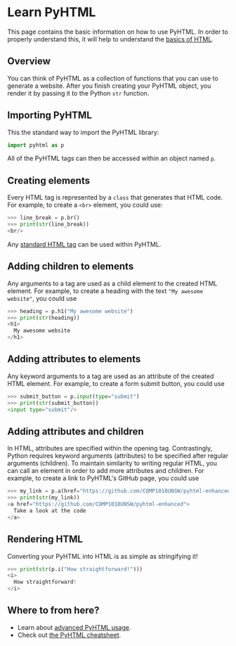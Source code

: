 # Learn PyHTML

This page contains the basic information on how to use PyHTML. In order to
properly understand this, it will help to understand the
[basics of HTML](https://developer.mozilla.org/en-US/docs/Learn/Getting_started_with_the_web/HTML_basics).

## Overview

You can think of PyHTML as a collection of functions that you can use to
generate a website. After you finish creating your PyHTML object, you render it
by passing it to the Python `str` function.

## Importing PyHTML

This the standard way to import the PyHTML library:

```py
import pyhtml as p
```

All of the PyHTML tags can then be accessed within an object named `p`.

## Creating elements

Every HTML tag is represented by a `class` that generates that HTML code. For
example, to create a `<br>` element, you could use:

```py
>>> line_break = p.br()
>>> print(str(line_break))
<br/>

```

Any [standard HTML tag](https://developer.mozilla.org/en-US/docs/Web/HTML/Element)
can be used within PyHTML.

## Adding children to elements

Any arguments to a tag are used as a child element to the created HTML element.
For example, to create a heading with the text `"My awesome website"`, you
could use

```py
>>> heading = p.h1("My awesome website")
>>> print(str(heading))
<h1>
  My awesome website
</h1>

```

## Adding attributes to elements

Any keyword arguments to a tag are used as an attribute of the created HTML
element. For example, to create a form submit button, you could use

```py
>>> submit_button = p.input(type="submit")
>>> print(str(submit_button))
<input type="submit"/>

```

## Adding attributes and children

In HTML, attributes are specified within the opening tag. Contrastingly, Python
requires keyword arguments (attributes) to be specified after regular arguments
(children). To maintain similarity to writing regular HTML, you can call an
element in order to add more attributes and children. For example, to create
a link to PyHTML's GitHub page, you could use

```py
>>> my_link = p.a(href="https://github.com/COMP1010UNSW/pyhtml-enhanced")("Take a look at the code")
>>> print(str(my_link))
<a href="https://github.com/COMP1010UNSW/pyhtml-enhanced">
  Take a look at the code
</a>

```

## Rendering HTML

Converting your PyHTML into HTML is as simple as stringifying it!

```py
>>> print(str(p.i("How straightforward!")))
<i>
  How straightforward!
</i>

```

## Where to from here?

* Learn about [advanced PyHTML usage](./advanced.md).
* Check out [the PyHTML cheatsheet](./cheatsheet.md).
